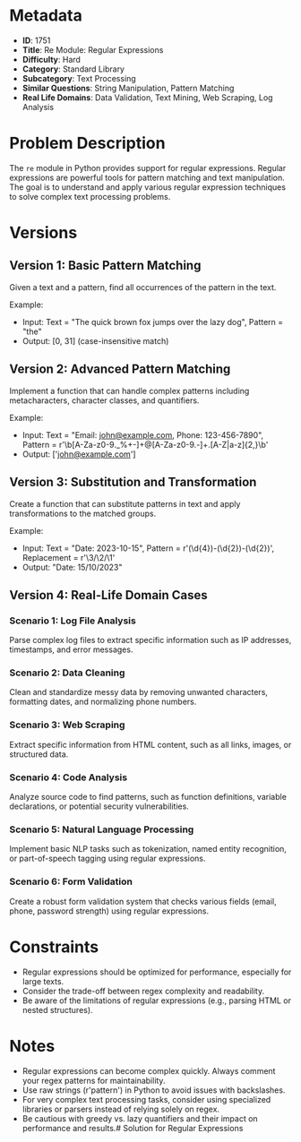 # Metadata

- **ID**: 1751
- **Title**: Re Module: Regular Expressions
- **Difficulty**: Hard
- **Category**: Standard Library
- **Subcategory**: Text Processing
- **Similar Questions**: String Manipulation, Pattern Matching
- **Real Life Domains**: Data Validation, Text Mining, Web Scraping, Log Analysis

# Problem Description

The `re` module in Python provides support for regular expressions. Regular expressions are powerful tools for pattern matching and text manipulation. The goal is to understand and apply various regular expression techniques to solve complex text processing problems.

# Versions

## Version 1: Basic Pattern Matching

Given a text and a pattern, find all occurrences of the pattern in the text.

Example:
- Input: Text = "The quick brown fox jumps over the lazy dog", Pattern = "the"
- Output: [0, 31] (case-insensitive match)

## Version 2: Advanced Pattern Matching

Implement a function that can handle complex patterns including metacharacters, character classes, and quantifiers.

Example:
- Input: Text = "Email: john@example.com, Phone: 123-456-7890", Pattern = r'\b[A-Za-z0-9._%+-]+@[A-Za-z0-9.-]+\.[A-Z|a-z]{2,}\b'
- Output: ['john@example.com']

## Version 3: Substitution and Transformation

Create a function that can substitute patterns in text and apply transformations to the matched groups.

Example:
- Input: Text = "Date: 2023-10-15", Pattern = r'(\d{4})-(\d{2})-(\d{2})', Replacement = r'\3/\2/\1'
- Output: "Date: 15/10/2023"

## Version 4: Real-Life Domain Cases

### Scenario 1: Log File Analysis
Parse complex log files to extract specific information such as IP addresses, timestamps, and error messages.

### Scenario 2: Data Cleaning
Clean and standardize messy data by removing unwanted characters, formatting dates, and normalizing phone numbers.

### Scenario 3: Web Scraping
Extract specific information from HTML content, such as all links, images, or structured data.

### Scenario 4: Code Analysis
Analyze source code to find patterns, such as function definitions, variable declarations, or potential security vulnerabilities.

### Scenario 5: Natural Language Processing
Implement basic NLP tasks such as tokenization, named entity recognition, or part-of-speech tagging using regular expressions.

### Scenario 6: Form Validation
Create a robust form validation system that checks various fields (email, phone, password strength) using regular expressions.

# Constraints

- Regular expressions should be optimized for performance, especially for large texts.
- Consider the trade-off between regex complexity and readability.
- Be aware of the limitations of regular expressions (e.g., parsing HTML or nested structures).

# Notes

- Regular expressions can become complex quickly. Always comment your regex patterns for maintainability.
- Use raw strings (r'pattern') in Python to avoid issues with backslashes.
- For very complex text processing tasks, consider using specialized libraries or parsers instead of relying solely on regex.
- Be cautious with greedy vs. lazy quantifiers and their impact on performance and results.# Solution for Regular Expressions

